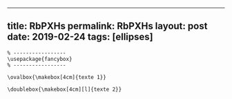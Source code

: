 ---
 title: RbPXHs
 permalink: RbPXHs
 layout: post
 date: 2019-02-24
 tags: [ellipses]
 ---

```latex% Dans le préambule
% -----------------
\usepackage{fancybox}
% -----------------

\ovalbox{\makebox[4cm]{texte 1}}

\doublebox{\makebox[4cm][l]{texte 2}}
```